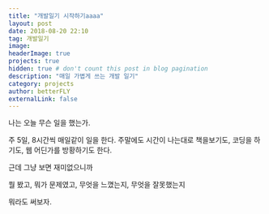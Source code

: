 ```yaml
---
title: "개발일기 시작하기aaaa"
layout: post
date: 2018-08-20 22:10
tag: 개발일기
image: 
headerImage: true
projects: true
hidden: true # don't count this post in blog pagination
description: "매일 가볍게 쓰는 개발 일기"
category: projects
author: betterFLY
externalLink: false
---
```


나는 오늘 무슨 일을 했는가.

주 5일, 8시간씩 매일같이 일을 한다. 주말에도 시간이 나는대로 책을보기도, 코딩을 하기도, 웹 어딘가를 방황하기도 한다.

근데 그냥 보면 재미없으니까

뭘 봤고, 뭐가 문제였고, 무엇을 느꼈는지, 무엇을 잘못했는지

뭐라도 써보자.